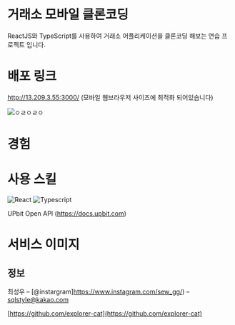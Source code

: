 # 거래소 모바일 클론코딩
> 
>

ReactJS와 TypeScript를 사용하여 거래소 어플리케이션을 클론코딩 해보는 연습 프로젝트 입니다.

# 배포 링크

http://13.209.3.55:3000/  (모바일 웹브라우저 사이즈에 최적화 되어있습니다)

![ㅇㄹㅇㄹㅇ](https://user-images.githubusercontent.com/55500077/180814275-925c0ee7-967f-469a-8157-b92b983fe8e4.jpeg)


# 경험



# 사용 스킬

<img alt="React" src ="https://img.shields.io/badge/-ReactJs-61DAFB.svg?&style=for-the-badge&logo=React&logoColor=black"/>  <img alt="Typescript" src ="https://img.shields.io/badge/TypeScript-007ACC?style=for-the-badge&logo=typescript&logoColor=white"/> 

UPbit Open API (https://docs.upbit.com)

# 서비스 이미지
> 

## 정보

최성우 – [@instargram]https://www.instagram.com/sew_gg/) – sqlstyle@kakao.com

[https://github.com/explorer-cat](https://github.com/explorer-cat)
